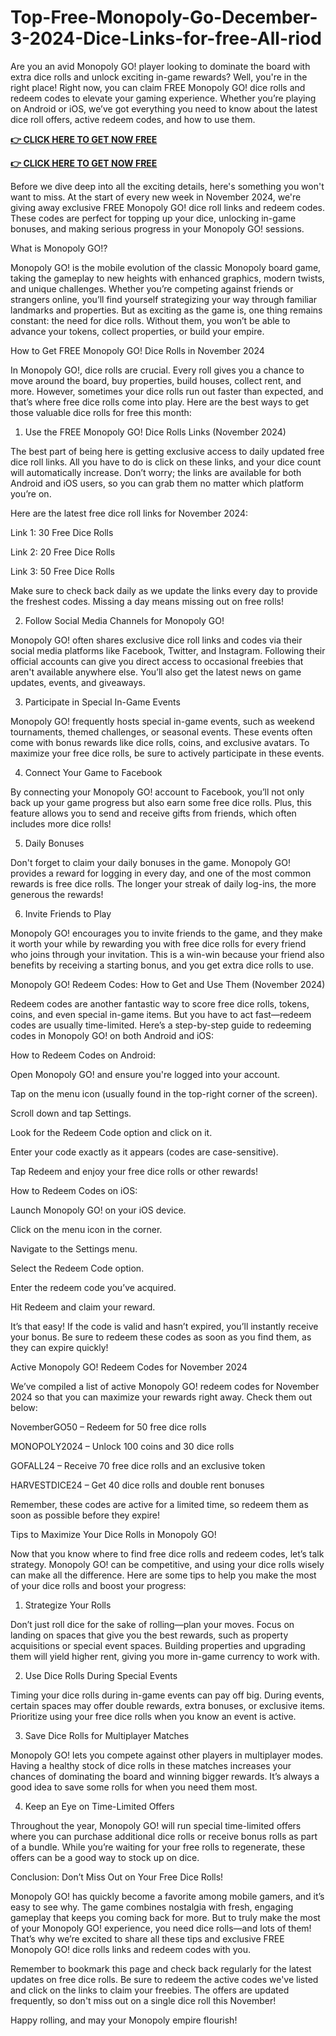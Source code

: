 # Top-Free-Monopoly-Go-December-3-2024-Dice-Links-for-free-All-riod
Are you an avid Monopoly GO! player looking to dominate the board with extra dice rolls and unlock exciting in-game rewards? Well, you're in the right place! Right now, you can claim FREE Monopoly GO! dice rolls and redeem codes to elevate your gaming experience. Whether you’re playing on Android or iOS, we’ve got everything you need to know about the latest dice roll offers, active redeem codes, and how to use them.

**[👉 CLICK HERE TO GET NOW FREE](https://ali2jack.xyz/monopoly)**

**[👉 CLICK HERE TO GET NOW FREE](https://ali2jack.xyz/monopoly)**

Before we dive deep into all the exciting details, here's something you won't want to miss. At the start of every new week in November 2024, we're giving away exclusive FREE Monopoly GO! dice roll links and redeem codes. These codes are perfect for topping up your dice, unlocking in-game bonuses, and making serious progress in your Monopoly GO! sessions.

What is Monopoly GO!?

Monopoly GO! is the mobile evolution of the classic Monopoly board game, taking the gameplay to new heights with enhanced graphics, modern twists, and unique challenges. Whether you’re competing against friends or strangers online, you’ll find yourself strategizing your way through familiar landmarks and properties. But as exciting as the game is, one thing remains constant: the need for dice rolls. Without them, you won’t be able to advance your tokens, collect properties, or build your empire.

How to Get FREE Monopoly GO! Dice Rolls in November 2024

In Monopoly GO!, dice rolls are crucial. Every roll gives you a chance to move around the board, buy properties, build houses, collect rent, and more. However, sometimes your dice rolls run out faster than expected, and that’s where free dice rolls come into play. Here are the best ways to get those valuable dice rolls for free this month:

1. Use the FREE Monopoly GO! Dice Rolls Links (November 2024)

The best part of being here is getting exclusive access to daily updated free dice roll links. All you have to do is click on these links, and your dice count will automatically increase. Don’t worry; the links are available for both Android and iOS users, so you can grab them no matter which platform you’re on.

Here are the latest free dice roll links for November 2024:

Link 1: 30 Free Dice Rolls

Link 2: 20 Free Dice Rolls

Link 3: 50 Free Dice Rolls

Make sure to check back daily as we update the links every day to provide the freshest codes. Missing a day means missing out on free rolls!

2. Follow Social Media Channels for Monopoly GO!

Monopoly GO! often shares exclusive dice roll links and codes via their social media platforms like Facebook, Twitter, and Instagram. Following their official accounts can give you direct access to occasional freebies that aren't available anywhere else. You’ll also get the latest news on game updates, events, and giveaways.

3. Participate in Special In-Game Events

Monopoly GO! frequently hosts special in-game events, such as weekend tournaments, themed challenges, or seasonal events. These events often come with bonus rewards like dice rolls, coins, and exclusive avatars. To maximize your free dice rolls, be sure to actively participate in these events.

4. Connect Your Game to Facebook

By connecting your Monopoly GO! account to Facebook, you’ll not only back up your game progress but also earn some free dice rolls. Plus, this feature allows you to send and receive gifts from friends, which often includes more dice rolls!

5. Daily Bonuses

Don't forget to claim your daily bonuses in the game. Monopoly GO! provides a reward for logging in every day, and one of the most common rewards is free dice rolls. The longer your streak of daily log-ins, the more generous the rewards!

6. Invite Friends to Play

Monopoly GO! encourages you to invite friends to the game, and they make it worth your while by rewarding you with free dice rolls for every friend who joins through your invitation. This is a win-win because your friend also benefits by receiving a starting bonus, and you get extra dice rolls to use.

Monopoly GO! Redeem Codes: How to Get and Use Them (November 2024)

Redeem codes are another fantastic way to score free dice rolls, tokens, coins, and even special in-game items. But you have to act fast—redeem codes are usually time-limited. Here’s a step-by-step guide to redeeming codes in Monopoly GO! on both Android and iOS:

How to Redeem Codes on Android:

Open Monopoly GO! and ensure you're logged into your account.

Tap on the menu icon (usually found in the top-right corner of the screen).

Scroll down and tap Settings.

Look for the Redeem Code option and click on it.

Enter your code exactly as it appears (codes are case-sensitive).

Tap Redeem and enjoy your free dice rolls or other rewards!

How to Redeem Codes on iOS:

Launch Monopoly GO! on your iOS device.

Click on the menu icon in the corner.

Navigate to the Settings menu.

Select the Redeem Code option.

Enter the redeem code you’ve acquired.

Hit Redeem and claim your reward.

It’s that easy! If the code is valid and hasn’t expired, you’ll instantly receive your bonus. Be sure to redeem these codes as soon as you find them, as they can expire quickly!

Active Monopoly GO! Redeem Codes for November 2024

We’ve compiled a list of active Monopoly GO! redeem codes for November 2024 so that you can maximize your rewards right away. Check them out below:

NovemberGO50 – Redeem for 50 free dice rolls

MONOPOLY2024 – Unlock 100 coins and 30 dice rolls

GOFALL24 – Receive 70 free dice rolls and an exclusive token

HARVESTDICE24 – Get 40 dice rolls and double rent bonuses

Remember, these codes are active for a limited time, so redeem them as soon as possible before they expire!

Tips to Maximize Your Dice Rolls in Monopoly GO!

Now that you know where to find free dice rolls and redeem codes, let’s talk strategy. Monopoly GO! can be competitive, and using your dice rolls wisely can make all the difference. Here are some tips to help you make the most of your dice rolls and boost your progress:

1. Strategize Your Rolls

Don’t just roll dice for the sake of rolling—plan your moves. Focus on landing on spaces that give you the best rewards, such as property acquisitions or special event spaces. Building properties and upgrading them will yield higher rent, giving you more in-game currency to work with.

2. Use Dice Rolls During Special Events

Timing your dice rolls during in-game events can pay off big. During events, certain spaces may offer double rewards, extra bonuses, or exclusive items. Prioritize using your free dice rolls when you know an event is active.

3. Save Dice Rolls for Multiplayer Matches

Monopoly GO! lets you compete against other players in multiplayer modes. Having a healthy stock of dice rolls in these matches increases your chances of dominating the board and winning bigger rewards. It’s always a good idea to save some rolls for when you need them most.

4. Keep an Eye on Time-Limited Offers

Throughout the year, Monopoly GO! will run special time-limited offers where you can purchase additional dice rolls or receive bonus rolls as part of a bundle. While you’re waiting for your free rolls to regenerate, these offers can be a good way to stock up on dice.

Conclusion: Don’t Miss Out on Your Free Dice Rolls!

Monopoly GO! has quickly become a favorite among mobile gamers, and it’s easy to see why. The game combines nostalgia with fresh, engaging gameplay that keeps you coming back for more. But to truly make the most of your Monopoly GO! experience, you need dice rolls—and lots of them! That’s why we’re excited to share all these tips and exclusive FREE Monopoly GO! dice rolls links and redeem codes with you.

Remember to bookmark this page and check back regularly for the latest updates on free dice rolls. Be sure to redeem the active codes we've listed and click on the links to claim your freebies. The offers are updated frequently, so don't miss out on a single dice roll this November!

Happy rolling, and may your Monopoly empire flourish!
